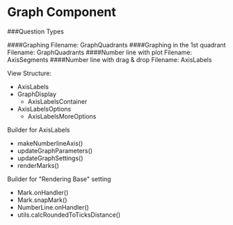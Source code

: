 # Graph Component

###Question Types

####Graphing 
Filename: GraphQuadrants
####Graphing in the 1st quadrant
Filename: GraphQuadrants
####Number line with plot
Filename: AxisSegments
####Number line with drag & drop
Filename: AxisLabels

View Structure:
- AxisLabels
- GraphDisplay
  - AxisLabelsContainer
- AxisLabelsOptions
  - AxisLabelsMoreOptions
  
Builder for AxisLabels
- makeNumberlineAxis()
- updateGraphParameters()
- updateGraphSettings()
- renderMarks()

Builder for "Rendering Base" setting
- Mark.onHandler()
- Mark.snapMark()
- NumberLine.onHandler()
- utils.calcRoundedToTicksDistance()
